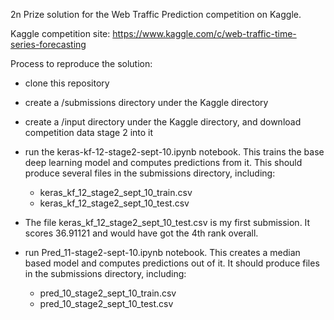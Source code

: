 2n Prize solution for the Web Traffic Prediction competition on Kaggle.

Kaggle competition site: https://www.kaggle.com/c/web-traffic-time-series-forecasting

Process to reproduce the solution:

* clone this repository

* create a /submissions directory under the Kaggle directory

* create a /input directory under the Kaggle directory, and download competition data stage 2 into it

* run the keras-kf-12-stage2-sept-10.ipynb notebook.  This trains the base deep learning model and computes predictions from it. This should produce several files in the submissions directory, including:
     * keras_kf_12_stage2_sept_10_train.csv
     * keras_kf_12_stage2_sept_10_test.csv
      
* The file keras_kf_12_stage2_sept_10_test.csv is my first submission.  It scores 36.91121 and would have got the 4th rank overall.

* run Pred_11-stage2-sept-10.ipynb notebook.  This creates a median based model and computes predictions out of it.  It should produce files in the submissions directory, including:
    * pred_10_stage2_sept_10_train.csv
    * pred_10_stage2_sept_10_test.csv

